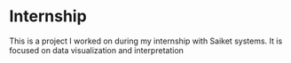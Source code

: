 # Internship
This is a project I worked on during my internship with Saiket systems. It is focused on data visualization and interpretation 

